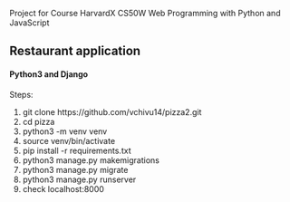 Project for Course
HarvardX CS50W
Web Programming with Python and JavaScript

<h2>Restaurant application</h2>
<h4>Python3 and Django</h4>
<p>Steps:</p>
<ol>
  <li>git clone https://github.com/vchivu14/pizza2.git</li>
  <li>cd pizza</li>
  <li>python3 -m venv venv</li>
  <li>source venv/bin/activate</li>
  <li>pip install -r requirements.txt</li>
  <li>python3 manage.py makemigrations</li>
  <li>python3 manage.py migrate</li>
  <li>python3 manage.py runserver</li>
  <li>check localhost:8000</li>
</ol>
